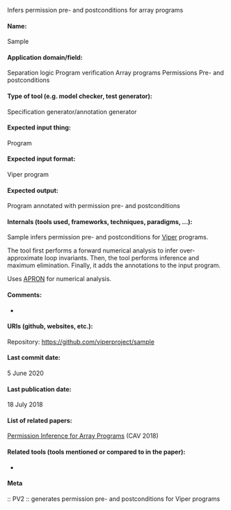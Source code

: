 Infers permission pre- and postconditions for array programs

#### Name:
Sample

#### Application domain/field:
Separation logic
Program verification
Array programs
Permissions
Pre- and postconditions

#### Type of tool (e.g. model checker, test generator):
Specification generator/annotation generator

#### Expected input thing:
Program

#### Expected input format:
Viper program

#### Expected output:
Program annotated with permission pre- and postconditions

#### Internals (tools used, frameworks, techniques, paradigms, ...):
Sample infers permission pre- and postconditions for [Viper](Frameworks/Viper.md) programs.

The tool first performs a forward numerical analysis to infer over-approximate loop invariants. Then, the tool performs inference and maximum elimination. Finally, it adds the annotations to the input program.

Uses [APRON](Libraries/APRON.md) for numerical analysis.

#### Comments:
-

#### URIs (github, websites, etc.):
Repository: https://github.com/viperproject/sample

#### Last commit date:
5 June 2020

#### Last publication date:
18 July 2018

#### List of related papers:
[Permission Inference for Array Programs](https://doi.org/10.1007/978-3-319-96142-2_7) (CAV 2018)

#### Related tools (tools mentioned or compared to in the paper):
-

#### Meta
:: PV2 :: generates permission pre- and postconditions for Viper programs